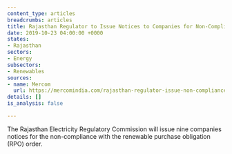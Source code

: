 ```yaml
---
content_type: articles
breadcrumbs: articles
title: Rajasthan Regulator to Issue Notices to Companies for Non-Compliance of RPO
date: 2019-10-23 04:00:00 +0000
states:
- Rajasthan
sectors:
- Energy
subsectors:
- Renewables
sources:
- name: Mercom
  url: https://mercomindia.com/rajasthan-regulator-issue-non-compliance-rpo/
details: []
is_analysis: false

---
```

The Rajasthan Electricity Regulatory Commission will issue nine companies notices for the non-compliance with the renewable purchase obligation (RPO) order.